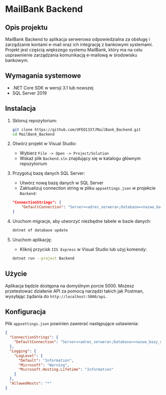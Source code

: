 # MailBank Backend

## Opis projektu

MailBank Backend to aplikacja serwerowa odpowiedzialna za obsługę i zarządzanie kontami e-mail oraz ich integrację z bankowymi systemami. Projekt jest częścią większego systemu MailBank, który ma na celu usprawnienie zarządzania komunikacją e-mailową w środowisku bankowym.

## Wymagania systemowe

- .NET Core SDK w wersji 3.1 lub nowszej
- SQL Server 2019

## Instalacja

1. Sklonuj repozytorium:

    ```bash
    git clone https://github.com/UFEQ1337/MailBank_Backend.git
    cd MailBank_Backend
    ```

2. Otwórz projekt w Visual Studio:

    - Wybierz `File -> Open -> Project/Solution`
    - Wskaż plik `Backend.sln` znajdujący się w katalogu głównym repozytorium

3. Przygotuj bazę danych SQL Server:

    - Utwórz nową bazę danych w SQL Server
    - Zaktualizuj connection string w pliku `appsettings.json` w projekcie `Backend`:

    ```json
    "ConnectionStrings": {
        "DefaultConnection": "Server=<adres_serwera>;Database=<nazwa_bazy_danych>;User Id=<użytkownik>;Password=<hasło>;"
    }
    ```

4. Uruchom migracje, aby utworzyć niezbędne tabele w bazie danych:

    ```bash
    dotnet ef database update
    ```

5. Uruchom aplikację:

    - Kliknij przycisk `IIS Express` w Visual Studio lub użyj komendy:

    ```bash
    dotnet run --project Backend
    ```

## Użycie

Aplikacja będzie dostępna na domyślnym porcie 5000. Możesz przetestować działanie API za pomocą narzędzi takich jak Postman, wysyłając żądania do `http://localhost:5000/api`.

## Konfiguracja

Plik `appsettings.json` powinien zawierać następujące ustawienia:

```json
{
  "ConnectionStrings": {
    "DefaultConnection": "Server=<adres_serwera>;Database=<nazwa_bazy_danych>;User Id=<użytkownik>;Password=<hasło>;"
  },
  "Logging": {
    "LogLevel": {
      "Default": "Information",
      "Microsoft": "Warning",
      "Microsoft.Hosting.Lifetime": "Information"
    }
  },
  "AllowedHosts": "*"
}
